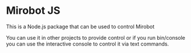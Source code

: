 Mirobot JS
==========

This is a Node.js package that can be used to control Mirobot

You can use it in other projects to provide control or if you run bin/console you can use the interactive console to control it via text commands.
